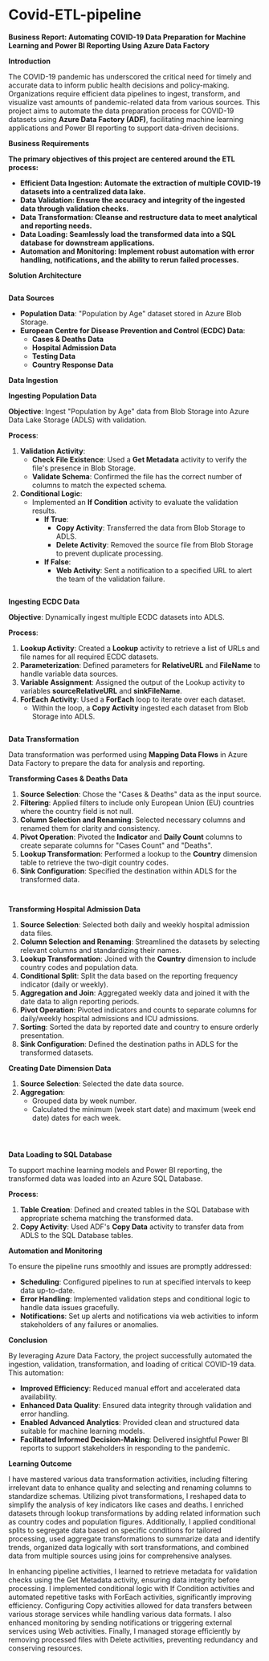 # Covid-ETL-pipeline

**Business Report: Automating COVID-19 Data Preparation for Machine Learning and Power BI Reporting Using Azure Data Factory**

**Introduction**

The COVID-19 pandemic has underscored the critical need for timely and accurate data to inform public health decisions and policy-making. Organizations require efficient data pipelines to ingest, transform, and visualize vast amounts of pandemic-related data from various sources. This project aims to automate the data preparation process for COVID-19 datasets using **Azure Data Factory (ADF)**, facilitating machine learning applications and Power BI reporting to support data-driven decisions.

**Business Requirements**

**The primary objectives of this project are centered around the ETL process:**

- **Efficient Data Ingestion: Automate the extraction of multiple COVID-19 datasets into a centralized data lake.**
- **Data Validation: Ensure the accuracy and integrity of the ingested data through validation checks.**
- **Data Transformation: Cleanse and restructure data to meet analytical and reporting needs.**
- **Data Loading: Seamlessly load the transformed data into a SQL database for downstream applications.**
- **Automation and Monitoring: Implement robust automation with error handling, notifications, and the ability to rerun failed processes.**

**Solution Architecture**

**![]()**

**Data Sources**

- **Population Data**: "Population by Age" dataset stored in Azure Blob Storage.
- **European Centre for Disease Prevention and Control (ECDC) Data**:
  - **Cases & Deaths Data**
  - **Hospital Admission Data**
  - **Testing Data**
  - **Country Response Data**

**Data Ingestion**

**Ingesting Population Data**

**Objective**: Ingest "Population by Age" data from Blob Storage into Azure Data Lake Storage (ADLS) with validation.

**Process**:

1. **Validation Activity**:
    - **Check File Existence**: Used a **Get Metadata** activity to verify the file's presence in Blob Storage.
    - **Validate Schema**: Confirmed the file has the correct number of columns to match the expected schema.
2. **Conditional Logic**:
    - Implemented an **If Condition** activity to evaluate the validation results.
        - **If True**:
            - **Copy Activity**: Transferred the data from Blob Storage to ADLS.
            - **Delete Activity**: Removed the source file from Blob Storage to prevent duplicate processing.
        - **If False**:
            - **Web Activity**: Sent a notification to a specified URL to alert the team of the validation failure.

![]()

**Ingesting ECDC Data**

**Objective**: Dynamically ingest multiple ECDC datasets into ADLS.

**Process**:

1. **Lookup Activity**: Created a **Lookup** activity to retrieve a list of URLs and file names for all required ECDC datasets.
2. **Parameterization**: Defined parameters for **RelativeURL** and **FileName** to handle variable data sources.
3. **Variable Assignment**: Assigned the output of the Lookup activity to variables **sourceRelativeURL** and **sinkFileName**.
4. **ForEach Activity**: Used a **ForEach** loop to iterate over each dataset.
    - Within the loop, a **Copy Activity** ingested each dataset from Blob Storage into ADLS.

![]()

**Data Transformation**

Data transformation was performed using **Mapping Data Flows** in Azure Data Factory to prepare the data for analysis and reporting.

**Transforming Cases & Deaths Data**

1. **Source Selection**: Chose the "Cases & Deaths" data as the input source.
2. **Filtering**: Applied filters to include only European Union (EU) countries where the country field is not null.
3. **Column Selection and Renaming**: Selected necessary columns and renamed them for clarity and consistency.
4. **Pivot Operation**: Pivoted the **Indicator** and **Daily Count** columns to create separate columns for "Cases Count" and "Deaths".
5. **Lookup Transformation**: Performed a lookup to the **Country** dimension table to retrieve the two-digit country codes.
6. **Sink Configuration**: Specified the destination within ADLS for the transformed data.

![]()

![]()

**Transforming Hospital Admission Data**

1. **Source Selection**: Selected both daily and weekly hospital admission data files.
2. **Column Selection and Renaming**: Streamlined the datasets by selecting relevant columns and standardizing their names.
3. **Lookup Transformation**: Joined with the **Country** dimension to include country codes and population data.
4. **Conditional Split**: Split the data based on the reporting frequency indicator (daily or weekly).
5. **Aggregation and Join**: Aggregated weekly data and joined it with the date data to align reporting periods.
6. **Pivot Operation**: Pivoted indicators and counts to separate columns for daily/weekly hospital admissions and ICU admissions.
7. **Sorting**: Sorted the data by reported date and country to ensure orderly presentation.
8. **Sink Configuration**: Defined the destination paths in ADLS for the transformed datasets.

**Creating Date Dimension Data**

1. **Source Selection**: Selected the date data source.
2. **Aggregation**:
    - Grouped data by week number.
    - Calculated the minimum (week start date) and maximum (week end date) dates for each week.

![]()

![]()

![]()

**Data Loading to SQL Database**

To support machine learning models and Power BI reporting, the transformed data was loaded into an Azure SQL Database.

**Process**:

1. **Table Creation**: Defined and created tables in the SQL Database with appropriate schema matching the transformed data.
2. **Copy Activity**: Used ADF's **Copy Data** activity to transfer data from ADLS to the SQL Database tables.

**Automation and Monitoring**

To ensure the pipeline runs smoothly and issues are promptly addressed:

- **Scheduling**: Configured pipelines to run at specified intervals to keep data up-to-date.
- **Error Handling**: Implemented validation steps and conditional logic to handle data issues gracefully.
- **Notifications**: Set up alerts and notifications via web activities to inform stakeholders of any failures or anomalies.

**Conclusion**

By leveraging Azure Data Factory, the project successfully automated the ingestion, validation, transformation, and loading of critical COVID-19 data. This automation:

- **Improved Efficiency**: Reduced manual effort and accelerated data availability.
- **Enhanced Data Quality**: Ensured data integrity through validation and error handling.
- **Enabled Advanced Analytics**: Provided clean and structured data suitable for machine learning models.
- **Facilitated Informed Decision-Making**: Delivered insightful Power BI reports to support stakeholders in responding to the pandemic.

**Learning Outcome**

I have mastered various data transformation activities, including filtering irrelevant data to enhance quality and selecting and renaming columns to standardize schemas. Utilizing pivot transformations, I reshaped data to simplify the analysis of key indicators like cases and deaths. I enriched datasets through lookup transformations by adding related information such as country codes and population figures. Additionally, I applied conditional splits to segregate data based on specific conditions for tailored processing, used aggregate transformations to summarize data and identify trends, organized data logically with sort transformations, and combined data from multiple sources using joins for comprehensive analyses.

In enhancing pipeline activities, I learned to retrieve metadata for validation checks using the Get Metadata activity, ensuring data integrity before processing. I implemented conditional logic with If Condition activities and automated repetitive tasks with ForEach activities, significantly improving efficiency. Configuring Copy activities allowed for data transfers between various storage services while handling various data formats. I also enhanced monitoring by sending notifications or triggering external services using Web activities. Finally, I managed storage efficiently by removing processed files with Delete activities, preventing redundancy and conserving resources.

